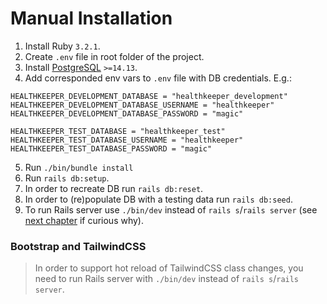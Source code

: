 # Manual Installation

1. Install Ruby `3.2.1`.
2. Create `.env` file in root folder of the project.
3. Install [PostgreSQL](https://www.postgresql.org/download/) `>=14.13`.
4. Add corresponded env vars to `.env` file with DB credentials. E.g.:
```
HEALTHKEEPER_DEVELOPMENT_DATABASE = "healthkeeper_development"
HEALTHKEEPER_DEVELOPMENT_DATABASE_USERNAME = "healthkeeper"
HEALTHKEEPER_DEVELOPMENT_DATABASE_PASSWORD = "magic"

HEALTHKEEPER_TEST_DATABASE = "healthkeeper_test"
HEALTHKEEPER_TEST_DATABASE_USERNAME = "healthkeeper"
HEALTHKEEPER_TEST_DATABASE_PASSWORD = "magic"
```
5. Run `./bin/bundle install`
6. Run `rails db:setup`.
7. In order to recreate DB run `rails db:reset`.
8. In order to (re)populate DB with a testing data run `rails db:seed`.
9. To run Rails server use `./bin/dev` instead of `rails s`/`rails server` (see [next chapter](#bootstrap-and-tailwindCSS) if curious why).

### Bootstrap and TailwindCSS
> In order to support hot reload of TailwindCSS class changes, you need to run Rails server with `./bin/dev` instead of `rails s`/`rails server`.
